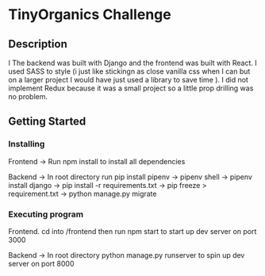 # TinyOrganics Challenge


## Description
I The backend was built with Django and the frontend was built with React. I used SASS to style (i just like stickingn as close vanilla css when I can but on a larger project I would have just used a library to save time ). I did not implement Redux because it was a small project so a little prop drilling was no problem. 


## Getting Started

### Installing
Frontend -> Run npm install to install all dependencies

Backend -> In root directory run pip install pipenv -> pipenv shell -> pipenv install django ->  pip install -r requirements.txt -> pip freeze > requirement.txt -> python manage.py migrate 


### Executing program
Frontend. cd into /frontend then run npm start to start up dev server on port 3000

Backend -> In root directory python manage.py runserver to spin up dev server on port 8000


```


